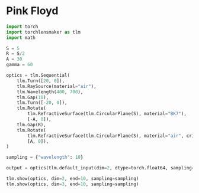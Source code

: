 # Pink Floyd


```python
import torch
import torchlensmaker as tlm
import math

S = 5
R = S/2
A = 30
gamma = 60

optics = tlm.Sequential(
    tlm.Turn([20, 0]),
    tlm.RaySource(material="air"),
    tlm.Wavelength(400, 700),
    tlm.Gap(10),
    tlm.Turn([-20, 0]),
    tlm.Rotate(
        tlm.RefractiveSurface(tlm.CircularPlane(S), material="BK7"),
        [-A, 0]),
    tlm.Gap(R),
    tlm.Rotate(
        tlm.RefractiveSurface(tlm.CircularPlane(S), material="air", critical_angle="clamp"),
        [A, 0]),
)

sampling = {"wavelength": 10}

output = optics(tlm.default_input(dim=2, dtype=torch.float64, sampling=sampling))

tlm.show(optics, dim=2, end=10, sampling=sampling)
tlm.show(optics, dim=3, end=10, sampling=sampling)
```


<TLMViewer src="./pink_floyd_tlmviewer/pink_floyd_0.json" />



<TLMViewer src="./pink_floyd_tlmviewer/pink_floyd_1.json" />

